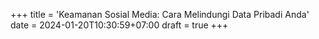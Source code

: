 +++
title = 'Keamanan Sosial Media: Cara Melindungi Data Pribadi Anda'
date = 2024-01-20T10:30:59+07:00
draft = true
+++
